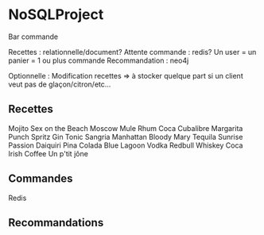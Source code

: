 # NoSQLProject

Bar commande

Recettes : relationnelle/document?
Attente commande : redis? Un user = un panier = 1 ou plus commande
Recommandation : neo4j

Optionnelle : Modification recettes => à stocker quelque part si un client veut pas de glaçon/citron/etc…

## Recettes
Mojito
Sex on the Beach
Moscow Mule
Rhum Coca
Cubalibre
Margarita
Punch
Spritz
Gin Tonic
Sangria
Manhattan
Bloody Mary
Tequila Sunrise
Passion
Daiquiri
Pina Colada
Blue Lagoon
Vodka Redbull
Whiskey Coca
Irish Coffee
Un p'tit jône



## Commandes
Redis

## Recommandations
